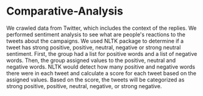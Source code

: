 # Comparative-Analysis
We crawled data from Twitter, which includes the context of the replies. We performed sentiment analysis to see what are people's reactions to the tweets about the campaigns. We used NLTK package to determine if a tweet has strong positive, positive, neutral, negative or strong neutral sentiment. First, the group had a list for positive words and a list of negative words. Then, the group assigned values to the positive, neutral and negative words. NLTK would detect how many positive and negative words there were in each tweet and calculate a score for each tweet based on the assigned values. Based on the score, the tweets will be categorized as strong positive, positive, neutral, negative, or strong negative.
